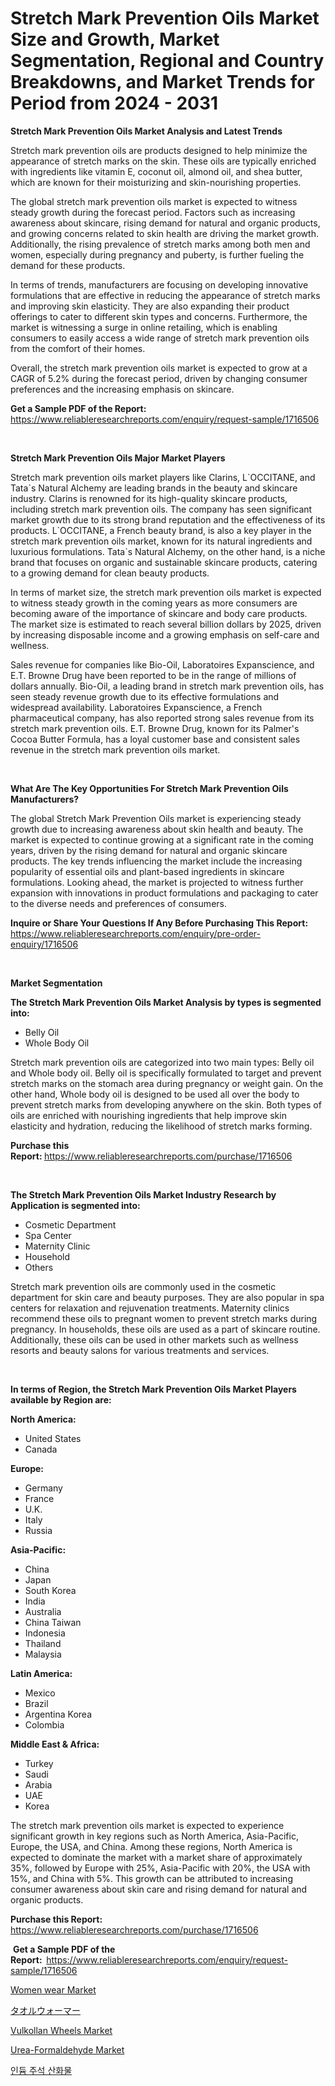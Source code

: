 <p><h1>Stretch Mark Prevention Oils Market Size and Growth, Market Segmentation, Regional and Country Breakdowns, and Market Trends for Period from 2024 -  2031</h1></p><p><strong>Stretch Mark Prevention Oils Market Analysis and Latest Trends</strong></p>
<p><p>Stretch mark prevention oils are products designed to help minimize the appearance of stretch marks on the skin. These oils are typically enriched with ingredients like vitamin E, coconut oil, almond oil, and shea butter, which are known for their moisturizing and skin-nourishing properties.</p><p>The global stretch mark prevention oils market is expected to witness steady growth during the forecast period. Factors such as increasing awareness about skincare, rising demand for natural and organic products, and growing concerns related to skin health are driving the market growth. Additionally, the rising prevalence of stretch marks among both men and women, especially during pregnancy and puberty, is further fueling the demand for these products.</p><p>In terms of trends, manufacturers are focusing on developing innovative formulations that are effective in reducing the appearance of stretch marks and improving skin elasticity. They are also expanding their product offerings to cater to different skin types and concerns. Furthermore, the market is witnessing a surge in online retailing, which is enabling consumers to easily access a wide range of stretch mark prevention oils from the comfort of their homes.</p><p>Overall, the stretch mark prevention oils market is expected to grow at a CAGR of 5.2% during the forecast period, driven by changing consumer preferences and the increasing emphasis on skincare.</p></p>
<p><strong>Get a Sample PDF of the Report:&nbsp;</strong> <a href="https://www.reliableresearchreports.com/enquiry/request-sample/1716506">https://www.reliableresearchreports.com/enquiry/request-sample/1716506</a></p>
<p>&nbsp;</p>
<p><strong>Stretch Mark Prevention Oils Major Market Players</strong></p>
<p><p>Stretch mark prevention oils market players like Clarins, L`OCCITANE, and Tata`s Natural Alchemy are leading brands in the beauty and skincare industry. Clarins is renowned for its high-quality skincare products, including stretch mark prevention oils. The company has seen significant market growth due to its strong brand reputation and the effectiveness of its products. L`OCCITANE, a French beauty brand, is also a key player in the stretch mark prevention oils market, known for its natural ingredients and luxurious formulations. Tata`s Natural Alchemy, on the other hand, is a niche brand that focuses on organic and sustainable skincare products, catering to a growing demand for clean beauty products.</p><p>In terms of market size, the stretch mark prevention oils market is expected to witness steady growth in the coming years as more consumers are becoming aware of the importance of skincare and body care products. The market size is estimated to reach several billion dollars by 2025, driven by increasing disposable income and a growing emphasis on self-care and wellness.</p><p>Sales revenue for companies like Bio-Oil, Laboratoires Expanscience, and E.T. Browne Drug have been reported to be in the range of millions of dollars annually. Bio-Oil, a leading brand in stretch mark prevention oils, has seen steady revenue growth due to its effective formulations and widespread availability. Laboratoires Expanscience, a French pharmaceutical company, has also reported strong sales revenue from its stretch mark prevention oils. E.T. Browne Drug, known for its Palmer's Cocoa Butter Formula, has a loyal customer base and consistent sales revenue in the stretch mark prevention oils market.</p></p>
<p>&nbsp;</p>
<p><strong>What Are The Key Opportunities For Stretch Mark Prevention Oils Manufacturers?</strong></p>
<p><p>The global Stretch Mark Prevention Oils market is experiencing steady growth due to increasing awareness about skin health and beauty. The market is expected to continue growing at a significant rate in the coming years, driven by the rising demand for natural and organic skincare products. The key trends influencing the market include the increasing popularity of essential oils and plant-based ingredients in skincare formulations. Looking ahead, the market is projected to witness further expansion with innovations in product formulations and packaging to cater to the diverse needs and preferences of consumers.</p></p>
<p><strong>Inquire or Share Your Questions If Any Before Purchasing This Report:</strong> <a href="https://www.reliableresearchreports.com/enquiry/pre-order-enquiry/1716506">https://www.reliableresearchreports.com/enquiry/pre-order-enquiry/1716506</a></p>
<p>&nbsp;</p>
<p><strong>Market Segmentation</strong></p>
<p><strong>The Stretch Mark Prevention Oils Market Analysis by types is segmented into:</strong></p>
<p><ul><li>Belly Oil</li><li>Whole Body Oil</li></ul></p>
<p><p>Stretch mark prevention oils are categorized into two main types: Belly oil and Whole body oil. Belly oil is specifically formulated to target and prevent stretch marks on the stomach area during pregnancy or weight gain. On the other hand, Whole body oil is designed to be used all over the body to prevent stretch marks from developing anywhere on the skin. Both types of oils are enriched with nourishing ingredients that help improve skin elasticity and hydration, reducing the likelihood of stretch marks forming.</p></p>
<p><strong>Purchase this Report:&nbsp;</strong><a href="https://www.reliableresearchreports.com/purchase/1716506">https://www.reliableresearchreports.com/purchase/1716506</a></p>
<p>&nbsp;</p>
<p><strong>The Stretch Mark Prevention Oils Market Industry Research by Application is segmented into:</strong></p>
<p><ul><li>Cosmetic Department</li><li>Spa Center</li><li>Maternity Clinic</li><li>Household</li><li>Others</li></ul></p>
<p><p>Stretch mark prevention oils are commonly used in the cosmetic department for skin care and beauty purposes. They are also popular in spa centers for relaxation and rejuvenation treatments. Maternity clinics recommend these oils to pregnant women to prevent stretch marks during pregnancy. In households, these oils are used as a part of skincare routine. Additionally, these oils can be used in other markets such as wellness resorts and beauty salons for various treatments and services.</p></p>
<p>&nbsp;</p>
<p><strong>In terms of Region, the Stretch Mark Prevention Oils Market Players available by Region are:</strong></p>
<p>
    <p> <strong> North America: </strong>
        <ul>
            <li>United States</li>
            <li>Canada</li>
        </ul>
        </p> 
    <p> <strong> Europe: </strong>
        <ul>
            <li>Germany</li>
            <li>France</li>
            <li>U.K.</li>
            <li>Italy</li>
            <li>Russia</li>
        </ul>
        </p> 
    <p> <strong> Asia-Pacific: </strong>
        <ul>
            <li>China</li>
            <li>Japan</li>
            <li>South Korea</li>
            <li>India</li>
            <li>Australia</li>
            <li>China Taiwan</li>
            <li>Indonesia</li>
            <li>Thailand</li>
            <li>Malaysia</li>
        </ul>
        </p> 
    <p> <strong> Latin America: </strong>
        <ul>
            <li>Mexico</li>
            <li>Brazil</li>
            <li>Argentina Korea</li>
            <li>Colombia</li>
        </ul>
        </p> 
    <p> <strong> Middle East & Africa: </strong>
        <ul>
            <li>Turkey</li>
            <li>Saudi</li>
            <li>Arabia</li>
            <li>UAE</li>
            <li>Korea</li>
        </ul>
    </p>
    </p>
<p><p>The stretch mark prevention oils market is expected to experience significant growth in key regions such as North America, Asia-Pacific, Europe, the USA, and China. Among these regions, North America is expected to dominate the market with a market share of approximately 35%, followed by Europe with 25%, Asia-Pacific with 20%, the USA with 15%, and China with 5%. This growth can be attributed to increasing consumer awareness about skin care and rising demand for natural and organic products.</p></p>
<p><strong>Purchase this Report: </strong><a href="https://www.reliableresearchreports.com/purchase/1716506">https://www.reliableresearchreports.com/purchase/1716506</a></p>
<p>&nbsp;<strong>Get a Sample PDF of the Report:&nbsp;&nbsp;</strong><a href="https://www.reliableresearchreports.com/enquiry/request-sample/1716506">https://www.reliableresearchreports.com/enquiry/request-sample/1716506</a></p>
<p><strong></strong></p>
<p><p><a href="https://github.com/jodemen/Market-Research-Report-List-1/blob/main/women-wear-market.md">Women wear Market</a></p><p><a href="https://medium.com/@jazminjones30/%E3%82%BF%E3%82%AA%E3%83%AB%E3%82%A6%E3%82%A9%E3%83%BC%E3%83%9E%E3%83%BC%E5%B8%82%E5%A0%B4%E3%81%AE%E5%88%86%E6%9E%90-%E3%82%B0%E3%83%AD%E3%83%BC%E3%83%90%E3%83%AB%E7%94%A3%E6%A5%AD%E3%81%AE%E5%B1%95%E6%9C%9B%E3%81%A8%E4%BA%88%E6%B8%AC-2024%E5%B9%B4%E3%81%8B%E3%82%892031%E5%B9%B4%E3%81%BE%E3%81%A7-356ef0c3e5af">タオルウォーマー</a></p><p><a href="https://view.publitas.com/reportprime-1/insights-into-vulkollan-wheels-market-size-analysing-market-share-trends-and-growth-from-2024-to-2031/">Vulkollan Wheels Market</a></p><p><a href="https://silk-columnist-571.notion.site/Urea-Formaldehyde-Market-Dynamics-2024-2031-Also-about-Its-Market-Trends-Projections-and-Opportun-4d48d609d9f44220b80b8e68c78f72e0">Urea-Formaldehyde Market</a></p><p><a href="https://medium.com/@goicoevgovidph/%EC%9D%B8%EB%93%90-%EC%A3%BC%EC%84%9D-%EC%82%B0%ED%99%94%EB%AC%BC-%EC%8B%9C%EC%9E%A5-%EB%A9%94%ED%8A%B8%EB%A6%AD%EC%8A%A4-%ED%95%B4%EB%8F%85-%EC%8B%9C%EC%9E%A5-%EC%A0%90%EC%9C%A0%EC%9C%A8-%ED%8A%B8%EB%A0%8C%EB%93%9C-%EB%B0%8F-%EC%84%B1%EC%9E%A5-%ED%8C%A8%ED%84%B4-d6b5d9a308da">인듐 주석 산화물</a></p></p>